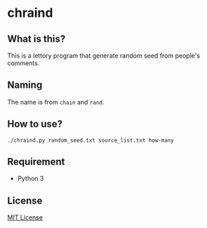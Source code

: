 # chraind

## What is this?

This is a lettory program that generate random seed from people's comments.

## Naming

The name is from `chain` and `rand`.

## How to use?

`./chraind.py random_seed.txt source_list.txt how-many`

## Requirement

- Python 3

## License

[MIT License](LICENSE)
